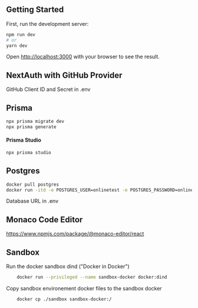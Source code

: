 ## Getting Started

First, run the development server:

```bash
npm run dev
# or
yarn dev
```

Open [http://localhost:3000](http://localhost:3000) with your browser to see the result.

## NextAuth with GitHub Provider

GitHub Client ID and Secret in .env

## Prisma

```bash
npx prisma migrate dev
npx prisma generate
```

#### Prisma Studio

```bash
npx prisma studio
```

## Postgres

```bash
docker pull postgres
docker run -itd -e POSTGRES_USER=onlinetest -e POSTGRES_PASSWORD=onlinetest -p 5432:5432 -v /data:/var/lib/postgresql/data --name postgresql postgres
```

Database URL in .env

## Monaco Code Editor
https://www.npmjs.com/package/@monaco-editor/react

## Sandbox

Run the docker sandbox dind ("Docker in Docker")
    
```bash
    docker run --privileged --name sandbox-docker docker:dind
```

Copy sandbox environement docker files to the sandbox docker
```bash
    docker cp ./sandbox sandbox-docker:/
```
